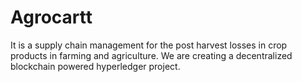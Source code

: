 # Agrocartt
It is a supply chain management for the post harvest losses in crop products in farming and agriculture. We are creating a decentralized blockchain powered hyperledger project. 

